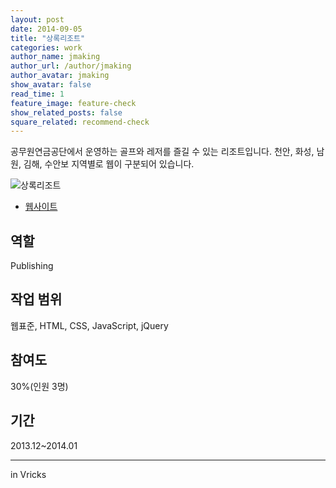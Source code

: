 ```yaml
---
layout: post
date: 2014-09-05
title: "상록리조트"
categories: work
author_name: jmaking
author_url: /author/jmaking
author_avatar: jmaking
show_avatar: false
read_time: 1
feature_image: feature-check
show_related_posts: false
square_related: recommend-check
---
```


공무원연금공단에서 운영하는 골프와 레저를 즐길 수 있는 리조트입니다. 천안, 화성, 남원, 김해, 수안보 지역별로 웹이 구분되어 있습니다. 

![상록리조트]({{site.url}}/{{site.baseurl}}img/post-assets/work-sangnokresort.png)

- [웹사이트](https://www.sangnokresort.co.kr)

## 역할
Publishing

## 작업 범위
웹표준, HTML, CSS, JavaScript, jQuery

## 참여도
30%(인원 3명)

## 기간
2013.12~2014.01

---
in Vricks